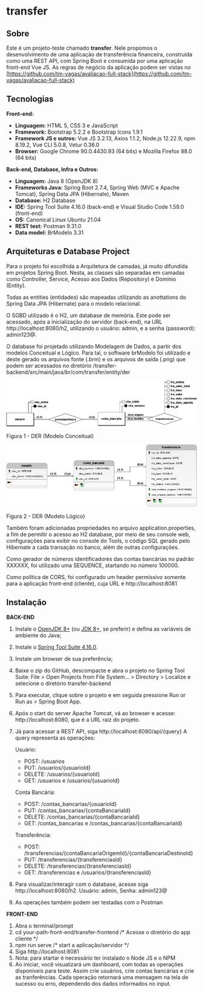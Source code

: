 # transfer

## Sobre
   
   Este é um projeto-teste chamado **transfer**. Nele propomos o desenvolvimento de uma aplicação de transferência financeira, construída como uma REST API, com Spring Boot e consumida por uma aplicação front-end Vue JS.
   As regras de negócio da aplicação podem ser vistas no [https://github.com/tm-vagas/avaliacao-full-stack](https://github.com/tm-vagas/avaliacao-full-stack) 
   
## Tecnologias

   **Front-end:**
   
   - **Linguagem:** HTML 5, CSS 3 e JavaScript   
   - **Framework:** Bootstrap 5.2.2 e Bootstrap Icons 1.9.1
   - **Framework JS e outros:** Vue JS 3.2.13, Axios 1.1.2, Node.js 12.22.9, npm 8.19.2, Vue CLI 5.0.8, Vetur 0.36.0
   - **Browser:** Google Chrome 90.0.4430.93 (64 bits) e Mozilla Firefox 88.0 (64 bits)
   
   **Back-end, Database, Infra e Outros:**
   
   - **Linguagem:** Java 8 (OpenJDK 8)
   - **Frameworks Java:** Spring Boot 2.7.4, Spring Web (MVC e Apache Tomcat), Spring Data JPA (Hibernate), Maven
   - **Database:** H2 Database
   - **IDE:** Spring Tool Suite 4.16.0 (back-end) e Visual Studio Code 1.59.0 (front-end)
   - **OS:** Canonical Linux Ubuntu 21.04
   - **REST test:** Postman 9.31.0
   - **Data model:** BrModelo 3.31
   
## Arquiteturas e Database Project

   Para o projeto foi escolhida a Arquitetura de camadas, já muito difundida em projetos Spring Boot.
   Nesta, as classes são separadas em camadas como Controller, Service, Acesso aos Dados (Repository) e Domínio (Entity).
   
   Todas as entities (entidades) são mapeadas utilizando as anottations do Spring Data JPA (Hibernate) para o modelo relacional.
   
   O SGBD utilizado é o H2, um database de memória. Este pode ser acessado, após a inicialização do servidor (back-end), na URL 
   http://localhost:8080/h2, utilizando o usuário: admin, e a senha (password): admin123@.
   
   O database foi projetado utilizando Modelagem de Dados, a partir dos modelos Conceitual e Lógico. Para tal, o software brModelo foi utilizado e deste gerado os arquivos fonte (.brm) e os arquivos de saída (.png) que podem ser acessados no diretório /transfer-backend/src/main/java/br/com/transfer/entity/der

   ![thumb](/transfer-backend/src/main/java/br/com/transfer/entity/der/modelo-conceitual.png)

   Figura 1 - DER (Modelo Conceitual)

   ![thumb](/transfer-backend/src/main/java/br/com/transfer/entity/der/modelo-logico.png)

   Figura 2 - DER (Modelo Lógico)
   
   Também foram adicionadas propriedades no arquivo application.properties, a fim de permitir o acesso ao H2 database, por meio de seu console web, configurações para exibir no console do Tools, o código SQL gerado pelo Hibernate a cada transação no banco, além de outras configurações.
   
   Como gerador de números identificadores das contas bancárias no padrão XXXXXX, foi utilizado uma SEQUENCE, startando no número 100000.
   
   Como política de CORS, foi configurado um header permissivo somente para a aplicação front-end (cliente), cuja URL é http://localhost:8081  

## Instalação

   **BACK-END**

   1. Instale o [OpenJDK 8+](https://openjdk.java.net/) (ou [JDK 8+](https://www.oracle.com/java/), se preferir) e defina as variáveis de ambiente do Java;
   2. Instale o [Spring Tool Suite 4.16.0](https://spring.io/tools).
   3. Instale um browser de sua preferência;
   4. Baixe o zip do GitHub, descompacte e abra o projeto no Spring Tool Suite: File > Open Projects from File System... > Directory > Localize e selecione o diretório transfer-backend
   5. Para executar, clique sobre o projeto e em seguida pressione Run or Run as > Spring Boot App.
   6. Após o start do server Apache Tomcat, vá ao browser e acesse: http://localhost:8080, que é a URL raiz do projeto.
   7. Já para acessar a REST API, siga http://localhost:8080/api/{query} 
   A query representa as operações:
   
      Usuário:
         - POST: /usuarios
         - PUT: /usuarios/{usuarioId}
         - DELETE: /usuarios/{usuarioId}
         - GET: /usuarios e /usuarios/{usuarioId}       
      
      Conta Bancária:
         - POST: /contas_bancarias/{usuarioId}
         - PUT: /contas_bancarias/{contaBancariaId}
         - DELETE: /contas_bancarias/{contaBancariaId}
         - GET: /contas_bancarias e /contas_bancarias/{contaBancariaId}
       
       Transferência:
         - POST: /transferencias/{contaBancariaOrigemId}/{contaBancariaDestinoId}
         - PUT: /transferencias/{transferenciasId}
         - DELETE: /transferencias/{transferenciasId}
         - GET: /transferencias e /usuarios/{transferenciasId} 

   8. Para visualizar/interagir com o database, acesse siga http://localhost:8080/h2. Usuário: admin, Senha: admin123@
   9. As operações também podem ser testadas com o Postman
   
   **FRONT-END**
   
   1. Abra o terminal/prompt 
   2. cd your-path-front-end/transfer-frontend /* Acesse  o diretório do app cliente */
   3. npm run serve /* start a aplicação/servidor */
   4. Siga http://localhost:8081
   5. Nota: para startar é necessário ter instalado o Node JS e o NPM
   6. Ao iniciar, você visualizará um dashboard, com todas as operações disponíveis para teste. Assim crie usuários, crie contas bancárias e crie as tranferências. Cada operação retornará uma mensagem na tela de sucesso ou erro, dependendo dos dados informados no input.
